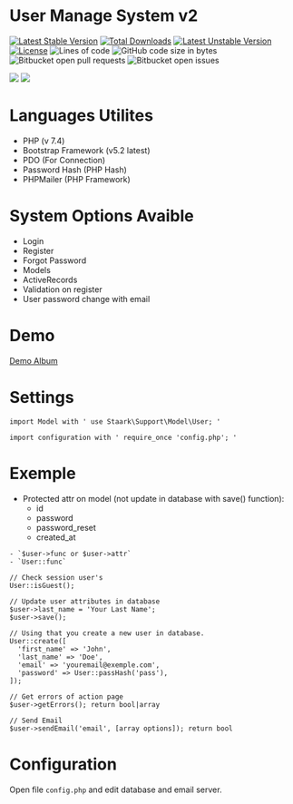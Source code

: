 # User Manage System v2
[![Latest Stable Version](http://poser.pugx.org/staark/user/v)](https://packagist.org/packages/staark/user)
[![Total Downloads](http://poser.pugx.org/staark/user/downloads)](https://packagist.org/packages/staark/user)
[![Latest Unstable Version](http://poser.pugx.org/staark/user/v/unstable)](https://packagist.org/packages/staark/user)
[![License](http://poser.pugx.org/staark/user/license)](https://packagist.org/packages/staark/user)
![Lines of code](https://img.shields.io/tokei/lines/github/Staark94/Login_Register_v2?style=flat-square)
![GitHub code size in bytes](https://img.shields.io/github/languages/code-size/Staark94/Login_Register_v2?style=flat-square)
![Bitbucket open pull requests](https://img.shields.io/bitbucket/pr-raw/Staark94/Login_Register_v2?style=flat-square)
![Bitbucket open issues](https://img.shields.io/bitbucket/issues-raw/Staark94/Login_Register_v2?style=flat-square)

![](https://i.imgur.com/4MaTPS6.png)
![](https://i.imgur.com/5P62pzD.png)

# Languages Utilites
 - PHP (v 7.4)
 - Bootstrap Framework (v5.2 latest)
 - PDO (For Connection)
 - Password Hash (PHP Hash)
 - PHPMailer (PHP Framework)

 # System Options Avaible
 - Login
 - Register
 - Forgot Password 
 - Models
 - ActiveRecords
 - Validation on register
 - User password change with email

# Demo
[Demo Album](https://imgur.com/a/xNNEwBy)

# Settings
`import Model with ' use Staark\Support\Model\User; '`

`import configuration with ' require_once 'config.php'; '`

# Exemple

 - Protected attr on model (not update in database with save() function):
    - id
    - password
    - password_reset 
    - created_at

```
- `$user->func or $user->attr`
- `User::func`

// Check session user's
User::isGuest();

// Update user attributes in database
$user->last_name = 'Your Last Name';
$user->save();

// Using that you create a new user in database.
User::create([
  'first_name' => 'John',
  'last_name' => 'Doe',
  'email' => 'youremail@exemple.com',
  'password' => User::passHash('pass'),
]);

```

```
// Get errors of action page
$user->getErrors(); return bool|array

// Send Email
$user->sendEmail('email', [array options]); return bool
```

# Configuration
Open file ``config.php`` and edit database and email server.
